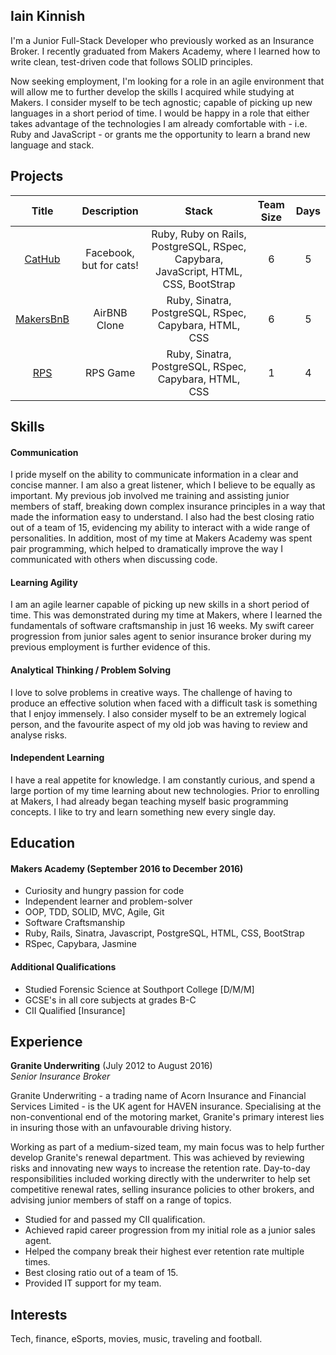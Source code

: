 ## Iain Kinnish

I'm a Junior Full-Stack Developer who previously worked as an Insurance Broker. I recently graduated from Makers Academy, where I learned how to write clean, test-driven code that follows SOLID principles.

Now seeking employment, I'm looking for a role in an agile environment that will allow me to further develop the skills I acquired while studying at Makers. I consider myself to be tech agnostic; capable of picking up new languages in a short period of time. I would be happy in a role that either takes advantage of the technologies I am already comfortable with - i.e. Ruby and JavaScript - or grants me the opportunity to learn a brand new language and stack.

## Projects

| Title | Description | Stack | Team Size | Days |
| :---: | :---: | :---: | :---: | :---: |
| [CatHub](https://github.com/IainDK/CatHub) | Facebook, but for cats! | Ruby, Ruby on Rails, PostgreSQL, RSpec, Capybara, JavaScript, HTML, CSS, BootStrap | 6 | 5 |
| [MakersBnB](https://github.com/IainDK/makersbnb) | AirBNB Clone | Ruby, Sinatra, PostgreSQL, RSpec, Capybara, HTML, CSS | 6 | 5 |
| [RPS](https://github.com/IainDK/RPS) | RPS Game | Ruby, Sinatra, PostgreSQL, RSpec, Capybara, HTML, CSS | 1 | 4 |

## Skills

#### Communication

I pride myself on the ability to communicate information in a clear and concise manner. I am also a great listener, which I believe to be equally as important. My previous job involved me training and assisting junior members of staff, breaking down complex insurance principles in a way that made the information easy to understand. I also had the best closing ratio out of a team of 15, evidencing my ability to interact with a wide range of personalities. In addition, most of my time at Makers Academy was spent pair programming, which helped to dramatically improve the way I communicated with others when discussing code.

#### Learning Agility

I am an agile learner capable of picking up new skills in a short period of time. This was demonstrated during my time at Makers, where I learned the fundamentals of software craftsmanship in just 16 weeks. My swift career progression from junior sales agent to senior insurance broker during my previous employment is further evidence of this.

#### Analytical Thinking / Problem Solving

I love to solve problems in creative ways. The challenge of having to produce an effective solution when faced with a difficult task is something that I enjoy immensely. I also consider myself to be an extremely logical person, and the favourite aspect of my old job was having to review and analyse risks.

#### Independent Learning

I have a real appetite for knowledge. I am constantly curious, and spend a large portion of my time learning about new technologies. Prior to enrolling at Makers, I had already began teaching myself basic programming concepts. I like to try and learn something new every single day.

## Education

#### Makers Academy (September 2016 to December 2016)

- Curiosity and hungry passion for code
- Independent learner and problem-solver
- OOP, TDD, SOLID, MVC, Agile, Git
- Software Craftsmanship
- Ruby, Rails, Sinatra, Javascript, PostgreSQL, HTML, CSS, BootStrap
- RSpec, Capybara, Jasmine

#### Additional Qualifications

- Studied Forensic Science at Southport College [D/M/M]
- GCSE's in all core subjects at grades B-C
- CII Qualified [Insurance]

## Experience

**Granite Underwriting** (July 2012 to August 2016)    
*Senior Insurance Broker*  

Granite Underwriting - a trading name of Acorn Insurance and Financial Services Limited - is the UK agent for HAVEN insurance. Specialising at the non-conventional end of the motoring market, Granite's primary interest lies in insuring those with an unfavourable driving history.

Working as part of a medium-sized team, my main focus was to help further develop Granite's renewal department. This was achieved by reviewing risks and innovating new ways to increase the retention rate. Day-to-day responsibilities included working directly with the underwriter to help set competitive renewal rates, selling insurance policies to other brokers, and advising junior members of staff on a range of topics.

- Studied for and passed my CII qualification.
- Achieved rapid career progression from my initial role as a junior sales agent.
- Helped the company break their highest ever retention rate multiple times.
- Best closing ratio out of a team of 15.
- Provided IT support for my team.

## Interests

Tech, finance, eSports, movies, music, traveling and football.
